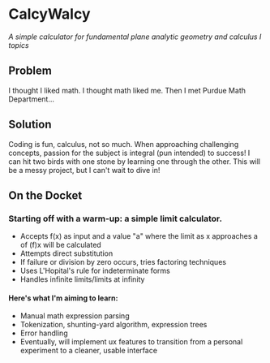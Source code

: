 # CalcyWalcy
*A simple calculator for fundamental plane analytic geometry and calculus I topics*

## Problem
I thought I liked math. I thought math liked me. Then I met Purdue Math Department...

## Solution
Coding is fun, calculus, not so much. When approaching challenging concepts, passion for the subject is integral (pun intended) to success!
I can hit two birds with one stone by learning one through the other. This will be a messy project, but I can't wait to dive in! 

## On the Docket
### Starting off with a warm-up: a simple limit calculator.
- Accepts f(x) as input and a value "a" where the limit as x approaches a of (f)x will be calculated
- Attempts direct substitution
- If failure or division by zero occurs, tries factoring techniques
- Uses L'Hopital's rule for indeterminate forms
- Handles infinite limits/limits at infinity

#### Here's what I'm aiming to learn:
- Manual math expression parsing
- Tokenization, shunting-yard algorithm, expression trees
- Error handling
- Eventually, will implement ux features to transition from a personal experiment to a cleaner, usable interface
